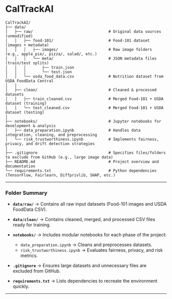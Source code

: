 # CalTrackAI

```
CalTrackAI/
├── data/
│   ├── raw/                                 # Original data sources (unmodified)
│   │   ├── food-101/                        # Food-101 dataset (images + metadata)
│   │   │   ├── images/                      # Raw image folders (e.g., apple_pie/, pizza/, salad/, etc.)
│   │   │   └── meta/                        # JSON metadata files (train/test splits)
│   │   │       ├── train.json
│   │   │       └── test.json
│   │   └── usda_food_data.csv               # Nutrition dataset from USDA FoodData Central
│   │
│   ├── clean/                               # Cleaned & processed datasets
│   │   ├── train_cleaned.csv                # Merged Food-101 + USDA dataset (training)
│   │   └── test_cleaned.csv                 # Merged Food-101 + USDA dataset (testing)
│
├── notebooks/                               # Jupyter notebooks for development & analysis
│   ├── data_preparation.ipynb               # Handles data integration, cleaning, and preprocessing
│   └── risk_trustworthiness.ipynb           # Implements fairness, privacy, and drift detection strategies
│
├── .gitignore                               # Specifies files/folders to exclude from GitHub (e.g., large image data)
├── README.md                                # Project overview and documentation
└── requirements.txt                         # Python dependencies (TensorFlow, Fairlearn, Diffprivlib, SHAP, etc.)
```

---

### Folder Summary

* **`data/raw/`** → Contains all raw input datasets (Food-101 images and USDA FoodData CSV).
* **`data/clean/`** → Contains cleaned, merged, and processed CSV files ready for training.
* **`notebooks/`** → Includes modular notebooks for each phase of the project:

  * `data_preparation.ipynb` → Cleans and preprocesses datasets.
  * `risk_trustworthiness.ipynb` → Evaluates fairness, privacy, and risk metrics.
* **`.gitignore`** → Ensures large datasets and unnecessary files are excluded from GitHub.
* **`requirements.txt`** → Lists dependencies to recreate the environment quickly.

---
